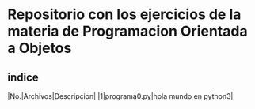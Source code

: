 # Repositorio con los ejercicios de la materia de Programacion Orientada a Objetos
 
## indice

|No.|Archivos|Descripcion|
|1|programa0.py|hola mundo en python3|
